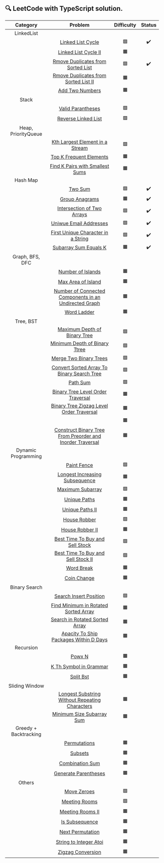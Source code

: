 ## 🔍 LeetCode with TypeScript solution.

|       Category        |                                                                        Problem                                                                        |   Difficulty    |       Status       |
| :-------------------: | :---------------------------------------------------------------------------------------------------------------------------------------------------: | :-------------: | :----------------: |
|      LinkedList       |                                                                                                                                                       |                 |                    |
|                       |                                         [Linked List Cycle](https://leetcode.com/problems/linked-list-cycle/)                                         | :green_square:  | :heavy_check_mark: |
|                       |                                      [Linked List Cycle II](https://leetcode.com/problems/linked-list-cycle-ii/)                                      | :orange_square: |                    |
|                       |                        [Rmove Duplicates from Sorted List](https://leetcode.com/problems/remove-duplicates-from-sorted-list/)                         | :green_square:  | :heavy_check_mark: |
|                       |                       [Rmove Duplicates from Sorted List II](https://leetcode.com/problems/remove-duplicates-from-sorted-list/)                       | :orange_square: |                    |
|                       |                                           [Add Two Numbers](https://leetcode.com/problems/add-two-numbers/)                                           | :orange_square: |                    |
|         Stack         |                                                                                                                                                       |                 |                    |
|                       |                                         [Valid Parantheses](https://leetcode.com/problems/valid-parentheses/)                                         | :green_square:  |                    |
|                       |                                       [Reverse Linked List](https://leetcode.com/problems/reverse-linked-list/)                                       | :green_square:  |                    |
|  Heap, PriorityQueue  |                                                                                                                                                       |                 |                    |
|                       |                           [Kth Largest Element in a Stream](https://leetcode.com/problems/kth-largest-element-in-a-stream/)                           | :green_square:  |                    |
|                       |                                   [Top K Frequent Elements](https://leetcode.com/problems/top-k-frequent-elements/)                                   | :orange_square: |                    |
|                       |                           [Find K Pairs with Smallest Sums](https://leetcode.com/problems/find-k-pairs-with-smallest-sums/)                           | :orange_square: |                    |
|       Hash Map        |                                                                                                                                                       |                 |                    |
|                       |                                                   [Two Sum](https://leetcode.com/problems/two-sum/)                                                   | :green_square:  | :heavy_check_mark: |
|                       |                                            [Group Anagrams](https://leetcode.com/problems/group-anagrams/)                                            | :orange_square: | :heavy_check_mark: |
|                       |                                [Intersection of Two Arrays](https://leetcode.com/problems/intersection-of-two-arrays/)                                | :green_square:  | :heavy_check_mark: |
|                       |                                    [Uniwue Email Addresses](https://leetcode.com/problems/unique-email-addresses/)                                    | :green_square:  | :heavy_check_mark: |
|                       |                        [First Unique Character in a String](https://leetcode.com/problems/first-unique-character-in-a-string/)                        | :green_square:  | :heavy_check_mark: |
|                       |                                     [Subarray Sum Equals K](https://leetcode.com/problems/subarray-sum-equals-k/)                                     | :orange_square: | :heavy_check_mark: |
|    Graph, BFS, DFC    |                                                                                                                                                       |                 |                    |
|                       |                                         [Number of Islands](https://leetcode.com/problems/number-of-islands/)                                         | :orange_square: |                    |
|                       |                                        [Max Area of Island](https://leetcode.com/problems/max-area-of-island/)                                        | :orange_square: |                    |
|                       |     [Number of Connected Components in an Undirected Graph](https://leetcode.com/problems/number-of-connected-components-in-an-undirected-graph/)     | :orange_square: |                    |
|                       |                                               [Word Ladder](https://leetcode.com/problems/word-ladder/)                                               | :orange_square: |                    |
|       Tree, BST       |                                                                                                                                                       |                 |                    |
|                       |                              [Maximum Depth of Binary Tree](https://leetcode.com/problems/maximum-depth-of-binary-tree/)                              | :green_square:  |                    |
|                       |                             [Minimum Depth of Binary Ttree](https://leetcode.com/problems/minimum-depth-of-binary-tree/)                              | :green_square:  |                    |
|                       |                                    [Merge Two Binary Trees](https://leetcode.com/problems/merge-two-binary-trees/)                                    | :green_square:  |                    |
|                       |                [Convert Sorted Array To Binary Search Tree](https://leetcode.com/problems/convert-sorted-array-to-binary-search-tree/)                | :green_square:  |                    |
|                       |                                                  [Path Sum](https://leetcode.com/problems/path-sum/)                                                  | :green_square:  |                    |
|                       |                         [Binary Tree Level Order Traversal](https://leetcode.com/problems/binary-tree-level-order-traversal/)                         | :orange_square: |                    |
|                       |                  [Binary Tree Zigzag Level Order Traversal](https://leetcode.com/problems/binary-tree-zigzag-level-order-traversal/)                  | :orange_square: |                    |
|                       |                                            [](https://leetcode.com/problems/validate-binary-search-tree/)                                             | :orange_square: |                    |
|                       | [Construct Binary Tree From Preorder and Inorder Traversal](https://leetcode.com/problems/construct-binary-tree-from-preorder-and-inorder-traversal/) | :orange_square: |                    |
|  Dynamic Programming  |                                                                                                                                                       |                 |                    |
|                       |                                               [Paint Fence](https://leetcode.com/problems/paint-fence/)                                               | :green_square:  |                    |
|                       |                            [Longest Increasing Subsequence](https://leetcode.com/problems/longest-increasing-subsequence/)                            | :orange_square: |                    |
|                       |                                          [Maximum Subarray](https://leetcode.com/problems/maximum-subarray/)                                          | :green_square:  |                    |
|                       |                                              [Unique Paths](https://leetcode.com/problems/unique-paths/)                                              | :orange_square: |                    |
|                       |                                           [Unique Paths II](https://leetcode.com/problems/unique-paths-ii/)                                           | :orange_square: |                    |
|                       |                                              [House Robber](https://leetcode.com/problems/house-robber/)                                              | :green_square:  |                    |
|                       |                                           [House Robber II](https://leetcode.com/problems/house-robber-ii/)                                           | :orange_square: |                    |
|                       |                           [Best Time To Buy and Sell Stock](https://leetcode.com/problems/best-time-to-buy-and-sell-stock/)                           | :green_square:  |                    |
|                       |                        [Best Time To Buy and Sell Stock II](https://leetcode.com/problems/best-time-to-buy-and-sell-stock-ii/)                        | :green_square:  |                    |
|                       |                                                [Word Break](https://leetcode.com/problems/word-break/)                                                | :orange_square: |                    |
|                       |                                               [Coin Change](https://leetcode.com/problems/coin-change/)                                               | :orange_square: |                    |
|     Binary Search     |                                                                                                                                                       |                 |                    |
|                       |                                    [Search Insert Position](https://leetcode.com/problems/search-insert-position/)                                    | :green_square:  |                    |
|                       |                      [Find Minimum in Rotated Sorted Array](https://leetcode.com/problems/find-minimum-in-rotated-sorted-array/)                      | :orange_square: |                    |
|                       |                            [Search in Rotated Sorted Array](https://leetcode.com/problems/search-in-rotated-sorted-array/)                            | :orange_square: |                    |
|                       |                   [Apacity To Ship Packages Within D Days](https://leetcode.com/problems/capacity-to-ship-packages-within-d-days/)                    | :orange_square: |                    |
|       Recursion       |                                                                                                                                                       |                 |                    |
|                       |                                                    [Powx N](https://leetcode.com/problems/powx-n/)                                                    | :orange_square: |                    |
|                       |                                    [K Th Symbol in Grammar](https://leetcode.com/problems/k-th-symbol-in-grammar/)                                    | :orange_square: |                    |
|                       |                                                 [Split Bst](https://leetcode.com/problems/split-bst/)                                                 | :orange_square: |                    |
|    Sliding Window     |                                                                                                                                                       |                 |                    |
|                       |            [Longest Substring Without Repeating Characters](https://leetcode.com/problems/longest-substring-without-repeating-characters/)            | :orange_square: |                    |
|                       |                                 [Minimum Size Subarray Sum](https://leetcode.com/problems/minimum-size-subarray-sum/)                                 | :orange_square: |                    |
| Greedy + Backtracking |                                                                                                                                                       |                 |                    |
|                       |                                              [Permutations](https://leetcode.com/problems/permutations/)                                              | :orange_square: |                    |
|                       |                                                   [Subsets](https://leetcode.com/problems/subsets/)                                                   | :orange_square: |                    |
|                       |                                           [Combination Sum](https://leetcode.com/problems/combination-sum/)                                           | :orange_square: |                    |
|                       |                                      [Generate Parentheses](https://leetcode.com/problems/generate-parentheses/)                                      | :orange_square: |                    |
|        Others         |                                                                                                                                                       |                 |                    |
|                       |                                               [Move Zeroes](https://leetcode.com/problems/move-zeroes/)                                               | :green_square:  |                    |
|                       |                                             [Meeting Rooms](https://leetcode.com/problems/meeting-rooms/)                                             | :green_square:  |                    |
|                       |                                          [Meeting Rooms II](https://leetcode.com/problems/meeting-rooms-ii/)                                          | :orange_square: |                    |
|                       |                                            [Is Subsequence](https://leetcode.com/problems/is-subsequence/)                                            | :orange_square: |                    |
|                       |                                          [Next Permutation](https://leetcode.com/problems/next-permutation/)                                          | :orange_square: |                    |
|                       |                                    [String to Integer Atoi](https://leetcode.com/problems/string-to-integer-atoi/)                                    | :orange_square: |                    |
|                       |                                         [Zigzag Conversion](https://leetcode.com/problems/zigzag-conversion/)                                         | :orange_square: |                    |
